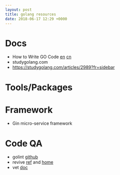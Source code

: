 ```yaml
---
layout: post
title: golang resources
date: 2018-06-17 12:29 +0000
---
```


# Docs
* How to Write GO Code [en](https://golang.org/doc/code.html) [cn](https://studygolang.com/articles/13155)
* studygolang.com 
* https://studygolang.com/articles/2989?fr=sidebar


# Tools/Packages


# Framework
* Gin micro-service framework 

# Code QA
* golint [github](https://github.com/golang/lint)
* revive [ref](https://blog.mgechev.com/2018/05/28/revive-golang-golint-linter/) and [home](https://blog.mgechev.com/2018/05/28/revive-golang-golint-linter/)
* vet [doc](https://golang.org/cmd/vet/)